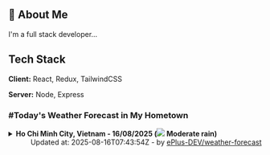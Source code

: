 ## 🚀 About Me
I'm a full stack developer...


## Tech Stack

**Client:** React, Redux, TailwindCSS

**Server:** Node, Express

### #Today's Weather Forecast in My Hometown



<details>
    <summary><b>Ho Chi Minh City, Vietnam - 16/08/2025 (<img src="https://cdn.weatherapi.com/weather/64x64/day/302.png" /> Moderate rain)</b>
    </summary>

    
<table>
    <tr>
        <th>Hour</th>
        <td>00:00</td><td>01:00</td><td>02:00</td><td>03:00</td><td>04:00</td><td>05:00</td><td>06:00</td><td>07:00</td><td>08:00</td><td>09:00</td><td>10:00</td><td>11:00</td><td>12:00</td><td>13:00</td><td>14:00</td><td>15:00</td><td>16:00</td><td>17:00</td><td>18:00</td><td>19:00</td><td>20:00</td><td>21:00</td><td>22:00</td><td>23:00</td>
    </tr>
    <tr>
        <th>Weather</th>
        <td><img src="https://cdn.weatherapi.com/weather/64x64/night/353.png"></img></td><td><img src="https://cdn.weatherapi.com/weather/64x64/night/122.png"></img></td><td><img src="https://cdn.weatherapi.com/weather/64x64/night/119.png"></img></td><td><img src="https://cdn.weatherapi.com/weather/64x64/night/116.png"></img></td><td><img src="https://cdn.weatherapi.com/weather/64x64/night/116.png"></img></td><td><img src="https://cdn.weatherapi.com/weather/64x64/night/293.png"></img></td><td><img src="https://cdn.weatherapi.com/weather/64x64/day/353.png"></img></td><td><img src="https://cdn.weatherapi.com/weather/64x64/day/176.png"></img></td><td><img src="https://cdn.weatherapi.com/weather/64x64/day/353.png"></img></td><td><img src="https://cdn.weatherapi.com/weather/64x64/day/353.png"></img></td><td><img src="https://cdn.weatherapi.com/weather/64x64/day/353.png"></img></td><td><img src="https://cdn.weatherapi.com/weather/64x64/day/353.png"></img></td><td><img src="https://cdn.weatherapi.com/weather/64x64/day/353.png"></img></td><td><img src="https://cdn.weatherapi.com/weather/64x64/day/353.png"></img></td><td><img src="https://cdn.weatherapi.com/weather/64x64/day/296.png"></img></td><td><img src="https://cdn.weatherapi.com/weather/64x64/day/296.png"></img></td><td><img src="https://cdn.weatherapi.com/weather/64x64/day/353.png"></img></td><td><img src="https://cdn.weatherapi.com/weather/64x64/day/176.png"></img></td><td><img src="https://cdn.weatherapi.com/weather/64x64/day/353.png"></img></td><td><img src="https://cdn.weatherapi.com/weather/64x64/night/296.png"></img></td><td><img src="https://cdn.weatherapi.com/weather/64x64/night/266.png"></img></td><td><img src="https://cdn.weatherapi.com/weather/64x64/night/176.png"></img></td><td><img src="https://cdn.weatherapi.com/weather/64x64/night/122.png"></img></td><td><img src="https://cdn.weatherapi.com/weather/64x64/night/176.png"></img></td>
    </tr>
    <tr>
        <th>Condition</th>
        <td width="200px">Light rain shower</td><td width="200px">Overcast </td><td width="200px">Cloudy </td><td width="200px">Partly Cloudy </td><td width="200px">Partly Cloudy </td><td width="200px">Patchy light rain</td><td width="200px">Light rain shower</td><td width="200px">Patchy rain nearby</td><td width="200px">Light rain shower</td><td width="200px">Light rain shower</td><td width="200px">Light rain shower</td><td width="200px">Light rain shower</td><td width="200px">Light rain shower</td><td width="200px">Light rain shower</td><td width="200px">Light rain</td><td width="200px">Light rain</td><td width="200px">Light rain shower</td><td width="200px">Patchy rain nearby</td><td width="200px">Light rain shower</td><td width="200px">Light rain</td><td width="200px">Light drizzle</td><td width="200px">Patchy rain nearby</td><td width="200px">Overcast </td><td width="200px">Patchy rain nearby</td>
    </tr>
    <tr>
        <th>Temperature</th>
        <td>25.5 °C</td><td>25.3 °C</td><td>25.2 °C</td><td>25 °C</td><td>24.8 °C</td><td>24.8 °C</td><td>24.5 °C</td><td>25.6 °C</td><td>26.5 °C</td><td>27.5 °C</td><td>27.2 °C</td><td>26.7 °C</td><td>27.5 °C</td><td>27.1 °C</td><td>28.2 °C</td><td>26.2 °C</td><td>25.2 °C</td><td>24.8 °C</td><td>24.1 °C</td><td>24 °C</td><td>24 °C</td><td>24 °C</td><td>24.1 °C</td><td>24.1 °C</td>
    </tr>
    <tr>
        <th>Wind</th>
        <td>11.9 kph</td><td>9.4 kph</td><td>8.6 kph</td><td>7.9 kph</td><td>6.1 kph</td><td>5 kph</td><td>5.8 kph</td><td>9 kph</td><td>11.9 kph</td><td>16.6 kph</td><td>16.2 kph</td><td>18.4 kph</td><td>20.5 kph</td><td>24.5 kph</td><td>25.6 kph</td><td>27.4 kph</td><td>24.1 kph</td><td>24.5 kph</td><td>22.7 kph</td><td>21.2 kph</td><td>22 kph</td><td>20.5 kph</td><td>18.7 kph</td><td>18 kph</td>
    </tr>
</table>

</details>

<div align="right">
    Updated at: 2025-08-16T07:43:54Z - by <a target="_blank"
        href="https://github.com/ePlus-DEV/weather-forecast">ePlus-DEV/weather-forecast</a>
</div>